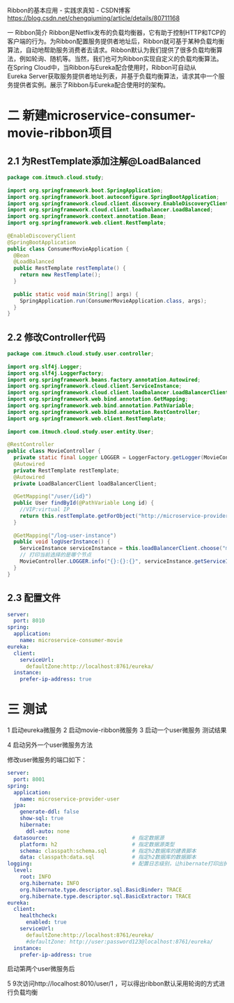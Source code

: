 Ribbon的基本应用 - 实践求真知 - CSDN博客 https://blog.csdn.net/chengqiuming/article/details/80711168

一 Ribbon简介
Ribbon是Netflix发布的负载均衡器，它有助于控制HTTP和TCP的客户端的行为。为Ribbon配置服务提供者地址后，Ribbon就可基于某种负载均衡算法，自动地帮助服务消费者去请求。Ribbon默认为我们提供了很多负载均衡算法，例如轮询、随机等。当然，我们也可为Ribbon实现自定义的负载均衡算法。
在Spring Cloud中，当Ribbon与Eureka配合使用时，Ribbon可自动从Eureka Server获取服务提供者地址列表，并基于负载均衡算法，请求其中一个服务提供者实例。展示了Ribbon与Eureka配合使用时的架构。


# 二 新建microservice-consumer-movie-ribbon项目

## 2.1 为RestTemplate添加注解@LoadBalanced

```java
package com.itmuch.cloud.study;
 
import org.springframework.boot.SpringApplication;
import org.springframework.boot.autoconfigure.SpringBootApplication;
import org.springframework.cloud.client.discovery.EnableDiscoveryClient;
import org.springframework.cloud.client.loadbalancer.LoadBalanced;
import org.springframework.context.annotation.Bean;
import org.springframework.web.client.RestTemplate;
 
@EnableDiscoveryClient
@SpringBootApplication
public class ConsumerMovieApplication {
  @Bean
  @LoadBalanced
  public RestTemplate restTemplate() {
    return new RestTemplate();
  }
 
  public static void main(String[] args) {
    SpringApplication.run(ConsumerMovieApplication.class, args);
  }
}
```

## 2.2 修改Controller代码

```java
package com.itmuch.cloud.study.user.controller;
 
import org.slf4j.Logger;
import org.slf4j.LoggerFactory;
import org.springframework.beans.factory.annotation.Autowired;
import org.springframework.cloud.client.ServiceInstance;
import org.springframework.cloud.client.loadbalancer.LoadBalancerClient;
import org.springframework.web.bind.annotation.GetMapping;
import org.springframework.web.bind.annotation.PathVariable;
import org.springframework.web.bind.annotation.RestController;
import org.springframework.web.client.RestTemplate;
 
import com.itmuch.cloud.study.user.entity.User;
 
@RestController
public class MovieController {
  private static final Logger LOGGER = LoggerFactory.getLogger(MovieController.class);
  @Autowired
  private RestTemplate restTemplate;
  @Autowired
  private LoadBalancerClient loadBalancerClient;
 
  @GetMapping("/user/{id}")
  public User findById(@PathVariable Long id) {
    //VIP:virtual IP
    return this.restTemplate.getForObject("http://microservice-provider-user/" + id, User.class);
  }
 
  @GetMapping("/log-user-instance")
  public void logUserInstance() {
    ServiceInstance serviceInstance = this.loadBalancerClient.choose("microservice-provider-user");
    // 打印当前选择的是哪个节点
    MovieController.LOGGER.info("{}:{}:{}", serviceInstance.getServiceId(), serviceInstance.getHost(), serviceInstance.getPort());
  }
}
```

## 2.3 配置文件

```yaml
server:
  port: 8010
spring:
  application:
    name: microservice-consumer-movie
eureka:
  client:
    serviceUrl:
      defaultZone:http://localhost:8761/eureka/
  instance:
    prefer-ip-address: true
```

# 三 测试
1 启动eureka微服务
2 启动movie-ribbon微服务
3 启动一个user微服务
测试结果


4 启动另外一个user微服务方法

修改user微服务的端口如下：
```yaml
server:
  port: 8001
spring:
  application:
    name: microservice-provider-user
  jpa:
    generate-ddl: false
    show-sql: true
    hibernate:
      ddl-auto: none
  datasource:                           # 指定数据源
    platform: h2                        # 指定数据源类型
    schema: classpath:schema.sql        # 指定h2数据库的建表脚本
    data: classpath:data.sql            # 指定h2数据库的数据脚本
logging:                                # 配置日志级别，让hibernate打印出执行的SQL
  level:
    root: INFO
    org.hibernate: INFO
    org.hibernate.type.descriptor.sql.BasicBinder: TRACE
    org.hibernate.type.descriptor.sql.BasicExtractor: TRACE
eureka:
  client:
    healthcheck:
      enabled: true
    serviceUrl:
      defaultZone:http://localhost:8761/eureka/
      #defaultZone: http://user:password123@localhost:8761/eureka/
  instance:
    prefer-ip-address: true
```
启动第两个user微服务后

5 9次访问http://localhost:8010/user/1 ，可以得出ribbon默认采用轮询的方式进行负载均衡
